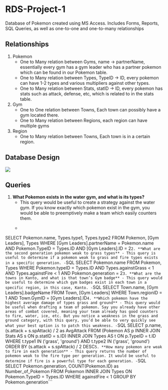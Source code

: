 # RDS-Project-1
Database of Pokemon created using MS Access. Includes Forms, Reports, SQL Queries, as well as one-to-one and one-to-many relationships
## Relationships
 1. Pokemon
	 -   One to Many relation between Gyms, name -> partnerName, essentially every gym has a gym leader who has a partner pokemon which can be found in our Pokemon table.
    - One to Many relation between Types, TypeID -> ID, every pokemon can have 1-2 types and various multipliers against other types.
    - One to Many relation between Stats, statID -> ID, every pokemon has stats such as attack, defense, etc, which is related to in the stats table.
 2. Gym
	- One to One relation between Towns, Each town can possibly have a gym located there.
	- One to Many relation between Regions, each region can have multiple gyms
 3. Region
	- One to Many relation between Towns, Each town is in a certain region.
## Database Design
**![](https://lh5.googleusercontent.com/c3N8IXZK4cWBOdONyriRQgmvvqEBZnTC9_WXQ1XHrKgNd-OnkhTgK8-EIhUEN7bkB0cjr6yarWq1o6la4xwwuHF7ZJBR4qJbIVyR9_Vkgqy9oLW5b_FOM37m2w8wIYY2t14ISfl0OD4)**
## Queries
 1. **What Pokemon exists in the water gym, and what is its types?**
	 - This query would be useful to create a strategy against the water gym. If you know exactly which pokemon exist in the gym, you would be able to preemptively make a team which easily counters them.
	 - ```SQL
SELECT Pokemon.name, Types.type1, Types.type2
FROM Pokemon, [Gym Leaders], Types
WHERE [Gym Leaders].partnerName = Pokemon.name
AND Pokemon.TypeID = Types.ID
AND [Gym Leaders].ID = 2```
2. **What are the second generation pokemon weak to grass types**
	- This query is useful to determine if a pokemon weak to grass and fire types exists in a specific generation.
	- ```SQL
SELECT Pokemon.name
FROM Pokemon, Types
WHERE Pokemon.typeID = Types.ID
AND Types.againstGrass < 1
AND Types.againstFire < 1
AND Pokemon.generation = 2```
3. **What are the towns in Kanto, and what is that town’s Gym badge**
	- This query would be useful to determine which gym badges exist in each town in a specific region, in this case, Kanto.
	- ```SQL
SELECT Town.name, [Gym Leaders].badgeName
FROM Town, [Gym Leaders]
WHERE Town.regionID = 1
AND Town.GymID = [Gym Leaders].ID```
4. **Which pokemon have the highest average damage of types grass and ground**
	- This query would be useful when drafting a team of pokemon. Say you already have other areas of combat covered, meaning your team already has good counters to fire, water, ice, etc. But you notice a weakness in the grass and ground category, with this query, you’d be able to very quickly see what your best option is to patch this weakness.
	- ```SQL
SELECT p.name, (s.attack + s.spAttack) / 2 as AvgAttack
FROM (Pokemon AS p
INNER JOIN Stats AS s ON p.statID = s.ID)
INNER JOIN Types AS t ON p.TypeID = t.ID
WHERE t.type1 IN ('grass', 'ground')
AND t.type2 IN ('grass', 'ground')
ORDER BY (s.attack + s.spAttack) / 2 DESC```
5. **How many pokemon are weak to fire in each generation**
	- This query returns the number of pokemon weak to the fire type per generation. It would be useful to determine if fire is a powerful type for each generation.
	- ```SQL
SELECT Pokemon.generation, COUNT(Pokemon.ID) as Number_of_Pokemon
FROM Pokemon
INNER JOIN Types ON Pokemon.TypeID = Types.ID
WHERE againstFire < 1
GROUP BY Pokemon.generation```
